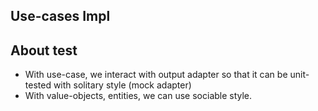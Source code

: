 ## Use-cases Impl

## About test
  - With use-case, we interact with output adapter so that it can be unit-tested with solitary style (mock adapter)
  - With value-objects, entities, we can use sociable style.